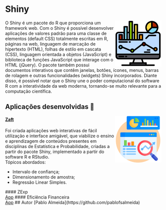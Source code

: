 # Shiny
<img src="monitor.png" min-width="150px" max-width="150" width="150px" align="right" alt="Computador">
<p align="left">
O Shiny é um pacote do R que proporciona um framework web. Com o Shiny é possível desenvolver aplicações de valores padrão
para uma classe de elementos (default CSS) totalmente escritas em R, páginas na web, linguagem de marcação de hipertexto (HTML), folhas de estilo em cascata (CSS), linguagem orientada a objetos (JavaScript) e biblioteca de funções JavaScript que interage
com o HTML (jQuery). O pacote também possui documentos interativos que contêm janelas, botões, ícones, menus, barras de rolagem e outras funcionalidades (widgets) Shiny incorporados. Diante disso, é possível notar que o Shiny une
o poder computacional do software R com a interatividade da web moderna, tornando-se muito relevante para a computação científica.
</p>

## Aplicações desenvolvidas 🚀  
<img src="data-analysis.png" min-width="150px" max-width="150" width="150px" align="right" alt="Computador">

#### <a href="https://pablofsalmeida.shinyapps.io/Zaft/" target="blank">Zaft</a> <br>

Foi criada aplicações web interativas de fácil utilização e interface amigável, que viabilize o ensino e aprendizagem de conteúdos presentes em disciplinas de Estatística e Probabilidade, criadas a partir do pacote Shiny, implementado a partir do software R e RStudio. <br>
Tópicos abordados: 
<ul>
  <li>Intervalo de confiança;</li>
  <li>Dimensionamento de amostra;</li>
  <li>Regressão Linear Simples.</li>
</ul>
#### ZExp <br>
<a href="https://pablofsalmeida.shinyapps.io/ZExp/" target="blank">App</a>
#### Eficiência Financeira <br>
<a href="https://pablofsalmeida.shinyapps.io/EficienciaFinanceira/" target="blank">App</a>
## Autor  
[Pablo Almeida](https://github.com/pablofsalmeida)
